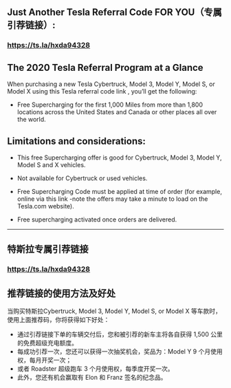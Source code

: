 Just Another Tesla Referral Code FOR YOU（专属引荐链接）:
----
### https://ts.la/hxda94328

The 2020 Tesla Referral Program at a Glance
----

When purchasing a new Tesla Cybertruck, Model 3, Model Y, Model S, or Model X using this Tesla referral code link , you’ll get the following:

* Free Supercharging for the first 1,000 Miles from more than 1,800 locations across the United States and Canada or other places all over the world.

Limitations and considerations:
----

* This free Supercharging offer is good for Cybertruck, Model 3, Model Y, Model S and X vehicles.

* Not available for Cybertruck or used vehicles.

* Free Supercharging Code must be applied at time of order (for example, online via this link -note the offers may take a minute to load on the Tesla.com website).

* Free supercharging activated once orders are delivered.

-----------------------

特斯拉专属引荐链接
----
### https://ts.la/hxda94328

推荐链接的使用方法及好处
----

当购买特斯拉Cybertruck, Model 3, Model Y, Model S, or Model X 等车款时，使用上面推荐码，你将获得如下好处：
* 通过引荐链接下单的车辆交付后，您和被引荐的新车主将各自获得 1,500 公里的免费超级充电额度。 
* 每成功引荐一次，您还可以获得一次抽奖机会，奖品为：Model Y 9 个月使用权，每月开奖一次；
* 或者 Roadster 超级跑车 3 个月使用权，每季度开奖一次。
* 此外，您还有机会赢取有 Elon 和 Franz 签名的纪念品。



